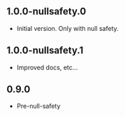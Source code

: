 ## 1.0.0-nullsafety.0

- Initial version. Only with null safety.

## 1.0.0-nullsafety.1

- Improved docs, etc...

## 0.9.0

- Pre-null-safety
